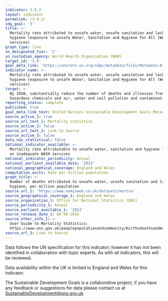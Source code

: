 ```yaml
---
indicator: 3.9.2
layout: indicator
permalink: /3-9-2/
sdg_goal: '3'
title: >-
  Mortality rate attributed to unsafe water, unsafe sanitation and lack of
  hygiene (exposure to unsafe Water, Sanitation and Hygiene for All (WASH)
  services)
graph_type: line
un_designated_tier: '2'
un_custodian_agency: World Health Organisation (WHO)
target_id: '3.9'
goal_meta_link: 'https://unstats.un.org/sdgs/metadata/files/Metadata-03-09-02.pdf'
indicator_name: >-
  Mortality rate attributed to unsafe water, unsafe sanitation and lack of
  hygiene (exposure to unsafe Water, Sanitation and Hygiene for All (WASH)
  services)
target: >-
  By 2030, substantially reduce the number of deaths and illnesses from
  hazardous chemicals and air, water and soil pollution and contamination
reporting_status: complete
published: true
goal_meta_link_text: United Nations Sustainable Development Goals Metadata (pdf 214kB)
source_active_1: true
source_url_text_1: Mortality statistics
source_active_2: false
source_url_text_2: Link to Source
source_active_3: false
data_non_statistical: false
national_indicator_available: >-
  Mortality rate attributable to unsafe water, sanitation and hygiene focusing
  on inadequate WASH services
national_indicator_periodicity: Annual
national_earliest_available_data: '2013'
national_geographical_coverage: England and Wales
computation_units: Rate per million population
graph_title: >-
  Number of deaths attributed to unsafe water, unsafe sanitation and lack of
  hygiene, per million population
source_url_1: 'https://www.nomisweb.co.uk/datasets/mortsa'
source_geographical_coverage_1: England and Wales
source_organisation_1: Office for National Statistics (ONS)
source_periodicity_1: Annual
source_earliest_available_1: '2013'
source_release_date_1: 09-06-2016
source_other_info_1: >-
  User Guide to Mortality Statistics:
  https://www.ons.gov.uk/peoplepopulationandcommunity/birthsdeathsandmarriages/deaths/methodologies/userguidetomortalitystatistics
source_url_3: Link to Source
---
```

Data follows the UN specification for this indicator; however it has not been identified in collaboration with topic experts. As with all indicators, this will be reviewed.

Data availability within the UK is limited to England and Wales for this indicator.

The Sustainable Development Goals is a collaborative project, if you have any feedback or suggestions for data please contact us at <SustainableDevelopment@ons.gov.uk>

